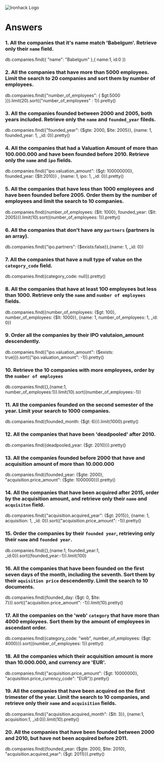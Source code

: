 ![Ironhack Logo](https://i.imgur.com/1QgrNNw.png)

# Answers

### 1. All the companies that it's name match 'Babelgum'. Retrieve only their `name` field.

db.companies.find({ "name": "Babelgum" },{ name:1, id:0 })

### 2. All the companies that have more than 5000 employees. Limit the search to 20 companies and sort them by **number of employees**.

db.companies.find({"number_of_employees": { $gt:5000 }}).limit(20).sort({"number_of_employees" : 1}).pretty()

### 3. All the companies founded between 2000 and 2005, both years included. Retrieve only the `name` and `founded_year` fileds.

db.companies.find({"founded_year": {$gte: 2000, $lte: 2005}}, {name: 1, founded_year: 1, _id: 0}).pretty()

### 4. All the companies that had a Valuation Amount of more than 100.000.000 and have been founded before 2010. Retrieve only the `name` and `ipo` fields.

db.companies.find({"ipo.valuation_amount": {$gt: 100000000}, founded_year: {$lt:2010}} , {name: 1, ipo: 1, _id: 0}).pretty()

### 5. All the companies that have less than 1000 employees and have been founded before 2005. Order them by the number of employees and limit the search to 10 companies.

db.companies.find({number_of_employees: {$lt: 1000}, founded_year: {$lt: 2005}}).limit(10).sort({number_of_employees: 1}).pretty()

### 6. All the companies that don't have any `partners` (partners is an array).

db.companies.find({"ipo.partners": {$exists:false}},{name: 1, _id: 0})

### 7. All the companies that have a null type of value on the `category_code` field.

db.companies.find({category_code: null}).pretty()

### 8. All the companies that have at least 100 employees but less than 1000. Retrieve only the `name` and `number of employees` fields.

db.companies.find({number_of_employees: {$gt: 100}, number_of_employees: {$lt: 1000}}, {name: 1, number_of_employees: 1, _id: 0})

### 9. Order all the companies by their IPO valutaion_amount descendently.

db.companies.find({"ipo.valuation_amount": {$exists: true}}).sort({"ipo.valuation_amount": -1}).pretty()

### 10. Retrieve the 10 companies with more employees, order by the `number of employees`

db.companies.find({},{name:1, number_of_employees:1}).limit(10).sort({number_of_employees:-1})

<!-- Pese a que no pide las projections, las he puesto para poder ver que los resultados eran correctos -->

### 11. All the companies founded on the second semester of the year. Limit your search to 1000 companies.

db.companies.find({founded_month: {$gt: 6}}).limit(1000).pretty()

### 12. All the companies that have been 'deadpooled' after 2010.

db.companies.find({deadpooled_year: {$gt: 2010}}).pretty()

### 13. All the companies founded before 2000 that have and acquisition amount of more than 10.000.000

db.companies.find({founded_year: {$gte: 2000}, "acquisition.price_amount": {$gte: 1000000}}).pretty()

### 14. All the companies that have been acquired after 2015, order by the acquisition amount, and retrieve only their `name` and `acquisiton` field.

db.companies.find({"acquisition.acquired_year": {$gt: 2015}}, {name: 1, acquisition: 1, _id: 0}).sort({"acquisition.price_amount": -1}).pretty()

### 15. Order the companies by their `founded year`, retrieving only their `name` and `founded year`.

<!-- Mongo da error de demasiado uso de RAM si no se pone un limite -->

db.companies.find({},{name:1, founded_year:1, _id:0}).sort({founded_year:-1}).limit(100)

### 16. All the companies that have been founded on the first seven days of the month, including the seventh. Sort them by their `aquisition price` descendently. Limit the search to 10 documents.

db.companies.find({founded_day: {$gt: 0, $lte: 7}}).sort({"acquisition.price_amount": -1}).limit(10).pretty()

### 17. All the companies on the 'web' `category` that have more than 4000 employees. Sort them by the amount of employees in ascendant order.

db.companies.find({category_code: "web", number_of_employees: {$gt: 4000}}).sort({number_of_employees: 1}).pretty()

### 18. All the companies which their acquisition amount is more than 10.000.000, and currency are 'EUR'.

db.companies.find({"acquisition.price_amount": {$gt: 10000000}, "acquisition.price_currency_code": "EUR"}).pretty()

### 19. All the companies that have been acquired on the first trimester of the year. Limit the search to 10 companies, and retrieve only their `name` and `acquisition` fields.

db.companies.find({"acquisition.acquired_month": {$lt: 3}}, {name:1, acquisition:1, _id:0}).limit(10).pretty()

### 20. All the companies that have been founded between 2000 and 2010, but have not been acquired before 2011.

db.companies.find({founded_year: {$gte: 2000, $lte: 2010}, "acquisition.acquired_year": {$gt: 2011}}).pretty()
